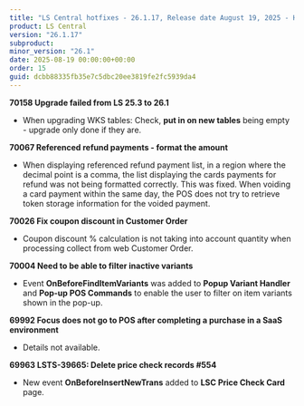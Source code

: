 ```yaml
---
title: "LS Central hotfixes - 26.1.17, Release date August 19, 2025 - Hotfixes"
product: LS Central
version: "26.1.17"
subproduct: 
minor_version: "26.1"
date: 2025-08-19 00:00:00+00:00
order: 15
guid: dcbb88335fb35e7c5dbc20ee3819fe2fc5939da4
---
```


<strong>70158 Upgrade failed from LS 25.3 to 26.1</strong>
<ul><li>When upgrading WKS tables: Check, <b>put in on new tables</b> being empty - upgrade only done if they are. </li></ul>
<strong>70067 Referenced refund payments - format the amount</strong>
<ul><li>When displaying referenced refund payment list, in a region where the decimal point is a comma, the list displaying the cards payments for refund was not being formatted correctly. This was fixed. When voiding a card payment within the same day, the POS does not try to retrieve token storage information for the voided payment.</li></ul>
<strong>70026 Fix coupon discount in Customer Order</strong>
<ul><li>Coupon discount % calculation is not taking into account quantity when processing collect from web Customer Order.</li></ul>
<strong>70004 Need to be able to filter inactive variants</strong>
<ul><li>Event <b>OnBeforeFindItemVariants</b> was added to <b>Popup Variant Handler</b> and <b>Pop-up POS Commands</b> to enable the user to filter on item variants shown in the pop-up.</li></ul>
<strong>69992 Focus does not go to POS after completing a purchase in a SaaS environment</strong>
<ul><li>Details not available.</li></ul>
<strong>69963 LSTS-39665: Delete price check records #554</strong>
<ul><li>New event <b>OnBeforeInsertNewTrans</b> added to <b>LSC Price Check Card</b> page.</li></ul>
